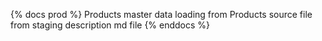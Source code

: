 {% docs prod %}
Products master data loading from Products source file from staging description md file
{% enddocs %}